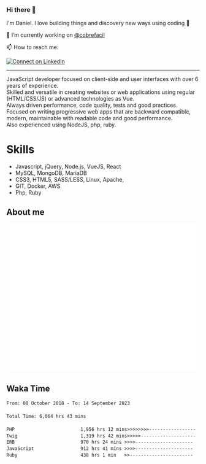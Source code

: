 ### Hi there 👋

I'm Daniel. I love building things and discovery new ways using coding :raised_hands: 

🔭 I’m currently working on [@cobrefacil](https://www.cobrefacil.com.br/)

📫 How to reach me:

[![Connect on LinkedIn](https://img.shields.io/badge/--linkedin?label=LinkedIn&logo=LinkedIn&style=social)](https://www.linkedin.com/in/daniel-cerverizzo/)

---

JavaScript developer focused on client-side and user interfaces with over 6 years of experience.  
Skilled and versatile in creating websites or web applications using regular (HTML/CSS/JS) or advanced technologies as Vue.  
Always driven performance, code quality, tests and good practices.  
 Focused on writing progressive web apps that are backward compatible, modern, maintainable with readable code and good performance.  
Also experienced using NodeJS, php, ruby. 


# Skills

 - Javascript, jQuery, Node.js, VueJS, React
 - MySQL, MongoDB, MariaDB    
 - CSS3, HTML5, SASS/LESS,  Linux, Apache,
 - GIT, Docker, AWS
 - Php, Ruby

## About me

![Metrics](/github-metrics.svg)

## Waka Time

<!--START_SECTION:waka-->

```txt
From: 08 October 2018 - To: 14 September 2023

Total Time: 6,064 hrs 43 mins

PHP                        1,956 hrs 12 mins>>>>>>>>-----------------   32.26 %
Twig                       1,319 hrs 42 mins>>>>>--------------------   21.76 %
ERB                        970 hrs 24 mins >>>>---------------------   16.00 %
JavaScript                 912 hrs 41 mins >>>>---------------------   15.05 %
Ruby                       438 hrs 1 min   >>-----------------------   07.22 %
```

<!--END_SECTION:waka-->

